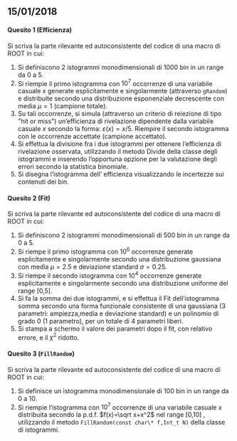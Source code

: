 ## 15/01/2018

#### Quesito 1 (Efficienza)

Si scriva la parte rilevante ed autoconsistente del codice di una macro di ROOT in cui:

1. Si definiscono 2 istogrammi monodimensionali di 1000 bin in un range da 0 a 5.
2. Si riempie il primo istogramma con $10^7$ occorrenze di una variabile casuale $x$ generate esplicitamente e singolarmente (attraverso `gRandom`) e distribuite secondo una distribuzione esponenziale decrescente con media $\mu=1$ (campione totale).
3. Su tali occorrenze, si simula (attraverso un criterio di reiezione di tipo "hit or miss") un’efficienza di rivelazione dipendente dalla variabile casuale $x$ secondo la forma: $\varepsilon(x)=x/5$. Riempire il secondo istogramma con le occorrenze accettate (campione accettato).
4. Si effettua la divisione fra i due istogrammi per ottenere l’efficienza di rivelazione osservata, utilizzando il metodo Divide della classe degli istogrammi e inserendo l’opportuna opzione per la valutazione degli errori secondo la statistica binomiale.
5. Si disegna l’istogramma dell’ efficienza visualizzando le incertezze sui contenuti dei bin.

#### Quesito 2 (Fit)

Si scriva la parte rilevante ed autoconsistente del codice di una macro di ROOT in cui:

1. Si definiscono 2 istogrammi monodimensionali di 500 bin in un range da 0 a 5.
2. Si riempe il primo istogramma con $10^6$ occorrenze generate esplicitamente e singolarmente secondo una distribuzione gaussiana con media $\mu=2.5$ e deviazione standard $\sigma=0.25$.
3. Si riempe il secondo istogramma con $10^4$ occorrenze generate esplicitamente e singolarmente secondo una distribuzione uniforme del range [0,5].
4. Si fa la somma dei due istogrammi, e si effettua il Fit dell’istogramma somma secondo una forma funzionale consistente di una gaussiana (3 parametri: ampiezza,media e deviazione standard) e un polinomio di grado 0 (1 parametro), per un totale di 4 parametri liberi.
5. Si stampa a schermo il valore dei parametri dopo il fit, con relativo errore, e il $\chi^2$ ridotto.

#### Quesito 3 (`FillRandom`)

Si scriva la parte rilevante ed autoconsistente del codice di una macro di ROOT in cui:

1. Si definisce un istogramma monodimensionale di 100 bin in un range da 0 a 10.
2. Si riempie l’istogramma con $10^7$ occorrenze di una variabile casuale $x$ distribuita secondo la p.d.f. $f(x)=\sqrt x+x^2$ nel range [0,10] , utilizzando il metodo `FillRandom(const char\* f,Int_t N)` della classe di istogrammi.
